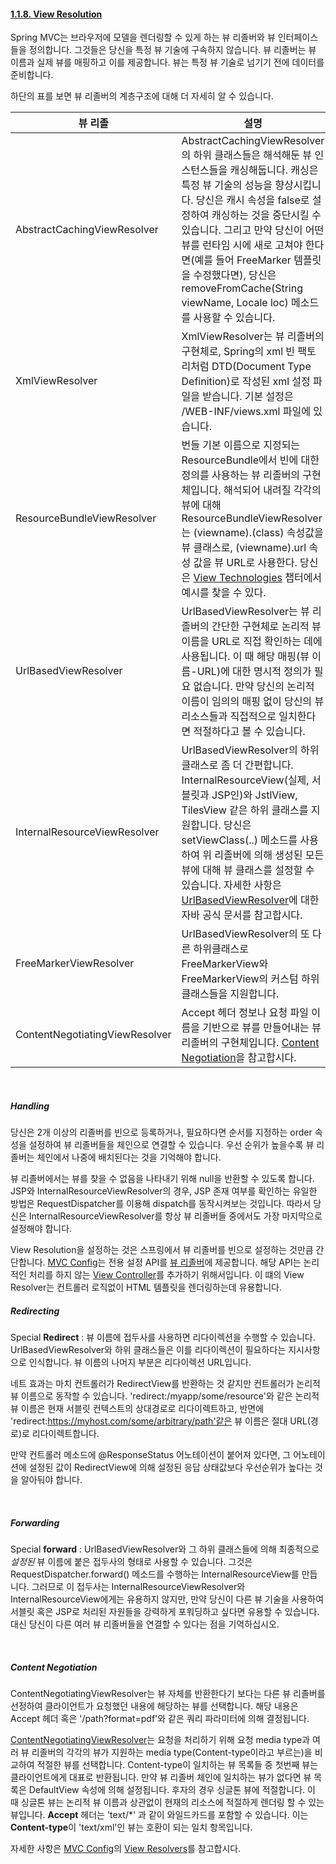 #### [1.1.8. View Resolution](https://docs.spring.io/spring/docs/current/spring-framework-reference/web.html#mvc-viewresolver)
Spring MVC는 브라우저에 모델을 렌더링할 수 있게 하는 뷰 리졸버와 뷰 인터페이스들을 정의합니다. 그것들은 당신을 특정 뷰 기술에 구속하지 않습니다. 뷰 리졸버는 뷰 이름과 실제 뷰를 매핑하고 이를 제공합니다. 뷰는 특정 뷰 기술로 넘기기 전에 데이터를 준비합니다. 


하단의 표를 보면 뷰 리졸버의 계층구조에 대해 더 자세히 알 수 있습니다.



| 뷰 리졸 | 설명 |
|---|---|
| AbstractCachingViewResolver | AbstractCachingViewResolver의 하위 클래스들은 해석해둔 뷰 인스턴스들을 캐싱해둡니다. 캐싱은 특정 뷰 기술의 성능을 향상시킵니다. 당신은 캐시 속성을 false로 설정하여 캐싱하는 것을 중단시킬 수 있습니다. 그리고 만약 당신이 어떤 뷰를 런타임 시에 새로 고쳐야 한다면(예를 들어 FreeMarker 템플릿을 수정했다면), 당신은 removeFromCache(String viewName, Locale loc) 메소드를 사용할 수 있습니다. |
| XmlViewResolver | XmlViewResolver는 뷰 리졸버의 구현체로, Spring의 xml 빈 팩토리처럼 DTD(Document Type Definition)로 작성된 xml 설정 파일을 받습니다. 기본 설정은 /WEB-INF/views.xml 파일에 있습니다. |
| ResourceBundleViewResolver | 번들 기본 이름으로 지정되는 ResourceBundle에서 빈에 대한 정의를 사용하는 뷰 리졸버의 구현체입니다. 해석되어 내려질 각각의 뷰에 대해 ResourceBundleViewResolver는 (viewname).(class) 속성값을 뷰 클래스로, (viewname).url 속성 값을 뷰 URL로 사용한다. 당신은 [View Technologies](https://docs.spring.io/spring/docs/current/spring-framework-reference/web.html#mvc-view) 챕터에서 예시를 찾을 수 있다. |
| UrlBasedViewResolver | UrlBasedViewResolver는 뷰 리졸버의 간단한 구현체로 논리적 뷰 이름을 URL로 직접 확인하는 데에 사용됩니다. 이 때 해당 매핑(뷰 이름-URL)에 대한 명시적 정의가 필요 없습니다. 만약 당신의 논리적 이름이 임의의 매핑 없이 당신의 뷰 리소스들과 직접적으로 일치한다면 적절하다고 볼 수 있습니다. |
| InternalResourceViewResolver | UrlBasedViewResolver의 하위 클래스로 좀 더 간편합니다. InternalResourceView(실제, 서블릿과 JSP인)와 JstlView, TilesView 같은 하위 클래스를 지원합니다. 당신은 setViewClass(..) 메소드를 사용하여 위 리졸버에 의해 생성된 모든 뷰에 대해 뷰 클래스를 설정할 수 있습니다. 자세한 사항은 [UrlBasedViewResolver](https://docs.spring.io/spring-framework/docs/5.2.0.RELEASE/javadoc-api/org/springframework/web/reactive/result/view/UrlBasedViewResolver.html)에 대한 자바 공식 문서를 참고합시다. |
| FreeMarkerViewResolver | UrlBasedViewResolver의 또 다른 하위클래스로 FreeMarkerView와 FreeMarkerView의 커스텀 하위 클래스들을 지원합니다. |
| ContentNegotiatingViewResolver | Accept 헤더 정보나 요청 파일 이름을 기반으로 뷰를 만들어내는 뷰 리졸버의 구현체입니다. [Content Negotiation](https://docs.spring.io/spring/docs/current/spring-framework-reference/web.html#mvc-multiple-representations)을 참고합시다. |

<br>

##### Handling
당신은 2개 이상의 리졸버를 빈으로 등록하거나, 필요하다면 순서를 지정하는 order 속성을 설정하여 뷰 리졸버들을 체인으로 연결할 수 있습니다. 우선 순위가 높을수록 뷰 리졸버는 체인에서 나중에 배치된다는 것을 기억해야 합니다. 

뷰 리졸버에서는 뷰를 찾을 수 없음을 나타내기 위해 null을 반환할 수 있도록 합니다. JSP와 InternalResourceViewResolver의 경우, JSP 존재 여부를 확인하는 유일한 방법은 RequestDispatcher를 이용해 dispatch를 동작시켜보는 것입니다. 따라서 당신은 InternalResourceViewResolver를 항상 뷰 리졸버들 중에서도 가장 마지막으로 설정해야 합니다.
 
View Resolution을 설정하는 것은 스프링에서 뷰 리졸버를 빈으로 설정하는 것만큼 간단합니다.  [MVC Config]([https://docs.spring.io/spring/docs/current/spring-framework-reference/web.html#mvc-config](https://docs.spring.io/spring/docs/current/spring-framework-reference/web.html#mvc-config))는 전용 설정 API를 [뷰 리졸버](https://docs.spring.io/spring/docs/current/spring-framework-reference/web.html#mvc-config-view-resolvers)에 제공합니다. 해당 API는 논리적인 처리를 하지 않는 [View Controller](https://docs.spring.io/spring/docs/current/spring-framework-reference/web.html#mvc-config-view-controller)를 추가하기 위해서입니다.
이 떄의 View Resolver는 컨트롤러 로직없이 HTML 템플릿을 렌더링하는데 유용합니다. 
<br>

##### Redirecting 
Special **Redirect** : 뷰 이름에 접두사를 사용하면 리다이렉션을 수행할 수 있습니다. UrlBasedViewResolver와 하위 클래스들은 이를 리다이렉션이 필요하다는 지시사항으로 인식합니다. 뷰 이름의 나머지 부분은 리다이렉션 URL입니다. 

네트 효과는 마치 컨트롤러가 RedirectView를 반환하는 것 같지만 컨트롤러가 논리적 뷰 이름으로 동작할 수 있습니다. 'redirect:/myapp/some/resource'와 같은 논리적 뷰 이름은 현재 서블릿 컨텍스트의 상대경로로 리다이렉트하고, 반면에 'redirect:https://myhost.com/some/arbitrary/path'같은 뷰 이름은 절대 URL(경로)로 리다이렉트합니다. 

만약 컨트롤러 메소드에 @ResponseStatus 어노테이션이 붙어져 있다면, 그 어노테이션에 설정된 값이 RedirectView에 의해 설정된 응답 상태값보다 우선순위가 높다는 것을 알아둬야 합니다.

<br>

##### Forwarding
Special **forward** : UrlBasedViewResolver와 그 하위 클래스들에 의해 최종적으로 *설정된* 뷰 이름에 붙은 접두사의 형태로 사용할 수 있습니다. 
그것은  RequestDispatcher.forward() 메소드를 수행하는 InternalResourceView를 만듭니다. 그러므로 이 접두사는 InternalResourceViewResolver와 InternalResourceView에게는 유용하지 않지만, 만약 당신이 다른 뷰 기술을 사용하여 서블릿 혹은 JSP로 처리된 자원들을 강력하게 포워딩하고 싶다면 유용할 수 있습니다. 대신 당신이 다른 여러 뷰 리졸버들을 연결할 수 있다는 점을 기억하십시오.

<br>

##### Content Negotiation
ContentNegotiatingViewResolver는 뷰 자체를 반환한다기 보다는 다른 뷰 리졸버를 선정하여 클라이언트가 요청했던 내용에 해당하는 뷰를 선택합니다. 해당 내용은 Accept 헤더 혹은 '/path?format=pdf'와 같은 쿼리 파라미터에 의해 결정됩니다. 

[ContentNegotiatingViewResolver](https://docs.spring.io/spring-framework/docs/5.2.0.RELEASE/javadoc-api/org/springframework/web/servlet/view/ContentNegotiatingViewResolver.html)는 요청을 처리하기 위해 요청 media type과 여러 뷰 리졸버의 각각의 뷰가 지원하는 media type(Content-type이라고 부르는)을 비교하여 적절한 뷰를 선택합니다.
Content-type이 일치하는 뷰 목록들 중 첫번째 뷰는 클라이언트에게 대표로 반환됩니다. 만약 뷰 리졸버 체인에 일치하는 뷰가 없다면 뷰 목록은 DefaultView 속성에 의해 설정됩니다. 후자의 경우 싱글톤 뷰에 적절합니다. 이 때 싱글톤 뷰는 논리적 뷰 이름과 상관없이 현재의 리소스에 적절하게 렌더링 할 수 있는 뷰입니다.
**Accept** 헤더는 'text/*' 과 같이 와일드카드를 포함할 수 있습니다. 이는 **Content-type**이 'text/xml'인 뷰는 호환이 되는 일치 항목입니다.

자세한 사항은 [MVC Config](https://docs.spring.io/spring/docs/current/spring-framework-reference/web.html#mvc-config)의 [View Resolvers](https://docs.spring.io/spring/docs/current/spring-framework-reference/web.html#mvc-config-view-resolvers)를 참고합시다.